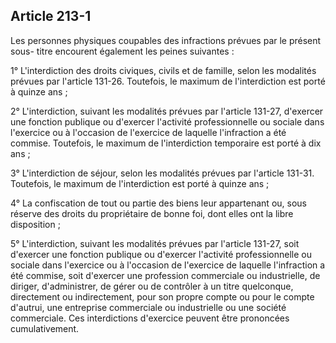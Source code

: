 Article 213-1
----
Les personnes physiques coupables des infractions prévues par le présent sous-
titre encourent également les peines suivantes :

1° L'interdiction des droits civiques, civils et de famille, selon les modalités
prévues par l'article 131-26. Toutefois, le maximum de l'interdiction est porté
à quinze ans ;

2° L'interdiction, suivant les modalités prévues par l'article 131-27, d'exercer
une fonction publique ou d'exercer l'activité professionnelle ou sociale dans
l'exercice ou à l'occasion de l'exercice de laquelle l'infraction a été commise.
Toutefois, le maximum de l'interdiction temporaire est porté à dix ans ;

3° L'interdiction de séjour, selon les modalités prévues par l'article 131-31.
Toutefois, le maximum de l'interdiction est porté à quinze ans ;

4° La confiscation de tout ou partie des biens leur appartenant ou, sous réserve
des droits du propriétaire de bonne foi, dont elles ont la libre disposition ;

5° L'interdiction, suivant les modalités prévues par l'article 131-27, soit
d'exercer une fonction publique ou d'exercer l'activité professionnelle ou
sociale dans l'exercice ou à l'occasion de l'exercice de laquelle l'infraction a
été commise, soit d'exercer une profession commerciale ou industrielle, de
diriger, d'administrer, de gérer ou de contrôler à un titre quelconque,
directement ou indirectement, pour son propre compte ou pour le compte d'autrui,
une entreprise commerciale ou industrielle ou une société commerciale. Ces
interdictions d'exercice peuvent être prononcées cumulativement.
